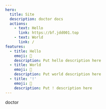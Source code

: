 ```yaml
---
hero:
  title: Site
  description: doctor docs
  actions:
    - text: Hello
      link: https://bf.jdd001.top
    - text: World
      link: /
features:
  - title: Hello
    emoji: 💎
    description: Put hello description here
  - title: World
    emoji: 🌈
    description: Put world description here
  - title: '!'
    emoji: 🚀
    description: Put ! description here
---
```


doctor
